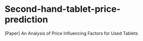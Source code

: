 # Second-hand-tablet-price-prediction
[Paper] An Analysis of Price Influencing Factors for Used Tablets

